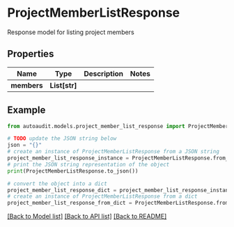# ProjectMemberListResponse

Response model for listing project members

## Properties

Name | Type | Description | Notes
------------ | ------------- | ------------- | -------------
**members** | **List[str]** |  | 

## Example

```python
from autoaudit.models.project_member_list_response import ProjectMemberListResponse

# TODO update the JSON string below
json = "{}"
# create an instance of ProjectMemberListResponse from a JSON string
project_member_list_response_instance = ProjectMemberListResponse.from_json(json)
# print the JSON string representation of the object
print(ProjectMemberListResponse.to_json())

# convert the object into a dict
project_member_list_response_dict = project_member_list_response_instance.to_dict()
# create an instance of ProjectMemberListResponse from a dict
project_member_list_response_from_dict = ProjectMemberListResponse.from_dict(project_member_list_response_dict)
```
[[Back to Model list]](../README.md#documentation-for-models) [[Back to API list]](../README.md#documentation-for-api-endpoints) [[Back to README]](../README.md)


